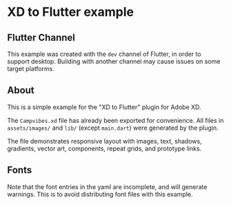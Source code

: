 # XD to Flutter example

## Flutter Channel
This example was created with the `dev` channel of Flutter, in order to support desktop. Building with another channel may cause issues on some target platforms.


## About
This is a simple example for the "XD to Flutter" plugin for Adobe XD.

The `Campvibes.xd` file has already been exported for convenience. All files in `assets/images/` and `lib/` (except `main.dart`) were generated by the plugin.

The file demonstrates responsive layout with images, text, shadows, gradients, vector art, components, repeat grids, and prototype links.

## Fonts
Note that the font entries in the yaml are incomplete, and will generate warnings. This is to avoid distributing font files with this example.
